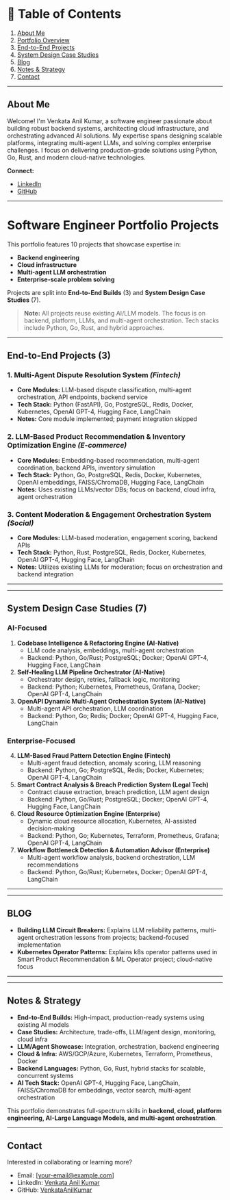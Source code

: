 
# 📌 Table of Contents
1. [About Me](#about-me)
2. [Portfolio Overview](#software-engineer-portfolio-projects)
3. [End-to-End Projects](#end-to-end-projects-3)
4. [System Design Case Studies](#system-design-case-studies-7)
5. [Blog](#blog)
6. [Notes & Strategy](#notes--strategy)
7. [Contact](#contact)

---


## About Me

Welcome! I'm Venkata Anil Kumar, a software engineer passionate about building robust backend systems, architecting cloud infrastructure, and orchestrating advanced AI solutions. My expertise spans designing scalable platforms, integrating multi-agent LLMs, and solving complex enterprise challenges. I focus on delivering production-grade solutions using Python, Go, Rust, and modern cloud-native technologies.

**Connect:**
- [LinkedIn](https://www.linkedin.com/in/venkataanilkumar)
- [GitHub](https://github.com/VenkataAnilKumar)

---

# Software Engineer Portfolio Projects

This portfolio features 10 projects that showcase expertise in:
- **Backend engineering**
- **Cloud infrastructure**
- **Multi-agent LLM orchestration**
- **Enterprise-scale problem solving**

Projects are split into **End-to-End Builds** (3) and **System Design Case Studies** (7).

> **Note:** All projects reuse existing AI/LLM models. The focus is on backend, platform, LLMs, and multi-agent orchestration. Tech stacks include Python, Go, Rust, and hybrid approaches.

---


## End-to-End Projects (3)

### 1. Multi-Agent Dispute Resolution System *(Fintech)*
- **Core Modules:** LLM-based dispute classification, multi-agent orchestration, API endpoints, backend service
- **Tech Stack:** Python (FastAPI), Go, PostgreSQL, Redis, Docker, Kubernetes, OpenAI GPT-4, Hugging Face, LangChain
- **Notes:** Core module implemented; payment integration skipped

### 2. LLM-Based Product Recommendation & Inventory Optimization Engine *(E-commerce)*
- **Core Modules:** Embedding-based recommendation, multi-agent coordination, backend APIs, inventory simulation
- **Tech Stack:** Python, Go, PostgreSQL, Redis, Docker, Kubernetes, OpenAI embeddings, FAISS/ChromaDB, Hugging Face, LangChain
- **Notes:** Uses existing LLMs/vector DBs; focus on backend, cloud infra, agent orchestration

### 3. Content Moderation & Engagement Orchestration System *(Social)*
- **Core Modules:** LLM-based moderation, engagement scoring, backend APIs
- **Tech Stack:** Python, Rust, PostgreSQL, Redis, Docker, Kubernetes, OpenAI GPT-4, Hugging Face, LangChain
- **Notes:** Utilizes existing LLMs for moderation; focus on orchestration and backend integration

---

---


## System Design Case Studies (7)

### AI-Focused
1. **Codebase Intelligence & Refactoring Engine (AI-Native)**
	- LLM code analysis, embeddings, multi-agent orchestration
	- Backend: Python, Go/Rust; PostgreSQL; Docker; OpenAI GPT-4, Hugging Face, LangChain
2. **Self-Healing LLM Pipeline Orchestrator (AI-Native)**
	- Orchestrator design, retries, fallback logic, monitoring
	- Backend: Python; Kubernetes, Prometheus, Grafana, Docker; OpenAI GPT-4, LangChain
3. **OpenAPI Dynamic Multi-Agent Orchestration System (AI-Native)**
	- Multi-agent API orchestration, LLM coordination
	- Backend: Python, Go; Redis; Docker; OpenAI GPT-4, Hugging Face, LangChain

### Enterprise-Focused
4. **LLM-Based Fraud Pattern Detection Engine (Fintech)**
	- Multi-agent fraud detection, anomaly scoring, LLM reasoning
	- Backend: Python, Go; PostgreSQL, Redis; Docker, Kubernetes; OpenAI GPT-4, LangChain
5. **Smart Contract Analysis & Breach Prediction System (Legal Tech)**
	- Contract clause extraction, breach prediction, LLM agent design
	- Backend: Python, Go/Rust; PostgreSQL; Docker; OpenAI GPT-4, Hugging Face, LangChain
6. **Cloud Resource Optimization Engine (Enterprise)**
	- Dynamic cloud resource allocation, Kubernetes, AI-assisted decision-making
	- Backend: Python, Go; Kubernetes, Terraform, Prometheus, Grafana; OpenAI GPT-4, LangChain
7. **Workflow Bottleneck Detection & Automation Advisor (Enterprise)**
	- Multi-agent workflow analysis, backend orchestration, LLM recommendations
	- Backend: Python, Go/Rust; Kubernetes, Docker; OpenAI GPT-4, LangChain

---

---


## BLOG

- **Building LLM Circuit Breakers:** Explains LLM reliability patterns, multi-agent orchestration lessons from projects; backend-focused implementation
- **Kubernetes Operator Patterns:** Explains k8s operator patterns used in Smart Product Recommendation & ML Operator project; cloud-native focus

---

---


## Notes & Strategy
- **End-to-End Builds:** High-impact, production-ready systems using existing AI models
- **Case Studies:** Architecture, trade-offs, LLM/agent design, monitoring, cloud infra
- **LLM/Agent Showcase:** Integration, orchestration, backend engineering
- **Cloud & Infra:** AWS/GCP/Azure, Kubernetes, Terraform, Prometheus, Docker
- **Backend Languages:** Python, Go, Rust, hybrid stacks for scalable, concurrent systems
- **AI Tech Stack:** OpenAI GPT-4, Hugging Face, LangChain, FAISS/ChromaDB for embeddings, vector search, multi-agent orchestration

This portfolio demonstrates full-spectrum skills in **backend, cloud, platform engineering, AI-Large Language Models, and multi-agent orchestration**.

---

## Contact

Interested in collaborating or learning more?
- Email: [your-email@example.com]
- LinkedIn: [Venkata Anil Kumar](https://www.linkedin.com/in/venkataanilkumar)
- GitHub: [VenkataAnilKumar](https://github.com/VenkataAnilKumar)
